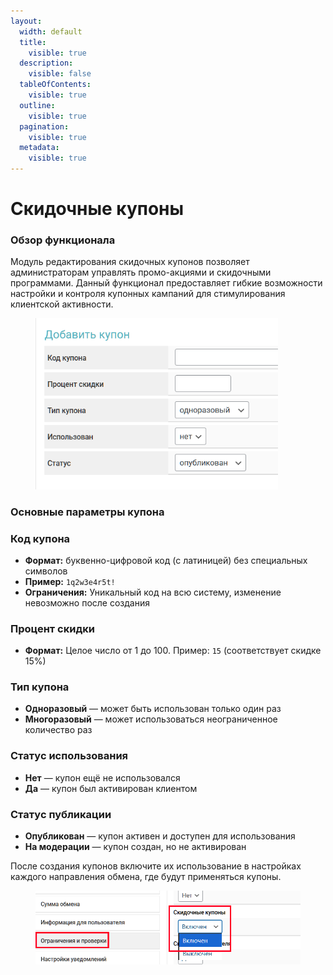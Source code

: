 ```yaml
---
layout:
  width: default
  title:
    visible: true
  description:
    visible: false
  tableOfContents:
    visible: true
  outline:
    visible: true
  pagination:
    visible: true
  metadata:
    visible: true
---
```


# Скидочные купоны

### Обзор функционала

Модуль редактирования скидочных купонов позволяет администраторам управлять промо-акциями и скидочными программами. Данный функционал предоставляет гибкие возможности настройки и контроля купонных кампаний для стимулирования клиентской активности.

<figure><img src="../../.gitbook/assets/image (2211).png" alt="" width="388"><figcaption></figcaption></figure>

### Основные параметры купона

### Код купона

* **Формат:** буквенно-цифровой код (с латиницей) без специальных символов
* **Пример:** `1q2w3e4r5t!`
* **Ограничения:** Уникальный код на всю систему, изменение невозможно после создания

### Процент скидки

* **Формат:** Целое число от 1 до 100. Пример: `15` (соответствует скидке 15%)

### Тип купона

* **Одноразовый** — может быть использован только один раз
* **Многоразовый** — может использоваться неограниченное количество раз

### Статус использования

* **Нет** — купон ещё не использовался
* **Да** — купон был активирован клиентом

### Статус публикации

* **Опубликован** — купон активен и доступен для использования
* **На модерации** — купон создан, но не активирован

После создания купонов включите их использование в настройках каждого направления обмена, где будут применяться купоны.

<figure><img src="../../.gitbook/assets/image (2208).png" alt="" width="551"><figcaption></figcaption></figure>

